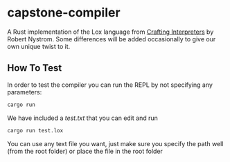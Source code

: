 # capstone-compiler

A Rust implementation of the Lox language from [Crafting Interpreters](https://craftinginterpreters.com) by Robert Nystrom. Some differences will be added 
occasionally to give our own unique twist to it.

## How To Test

In order to test the compiler you can run the REPL by not specifying any parameters:
```bash
cargo run
```

We have included a *test.txt* that you can edit and run
```bash
cargo run test.lox
```
You can use any text file you want, just make sure you specify the path well (from the root folder) or place the file in the root folder
